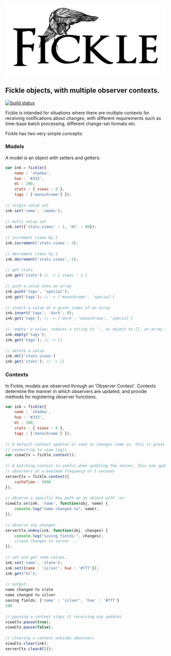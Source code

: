 

![Fickle Logo](https://github.com/pomke/fickle/blob/master/docs/fickle.png?raw=true)

## Fickle objects, with multiple observer contexts.

[![build status](https://secure.travis-ci.org/pomke/fickle.png)](http://travis-ci.org/pomke/fickle)

Fickle is intended for situations where there are multiple contexts for 
receiving notifications about changes, with different requirements such
as time-base batch processing, different change-set formats etc.

Fickle has two very simple concepts: 

### Models 

A model is an object with setters and getters:

````javascript
var ink = fickle({
    name : 'shadow',
    hue : '#333',
    ml : 200,
    stats : { views : 0 },
    tags : ['monochrome'] });

// single value set
ink.set('name', 'smoke');

// multi value set
ink.set({'stats.views' : 1, 'ml' : 80});

// increment views by 2
ink.increment('stats.views', 2);

// decrement views by 1
ink.decrement('stats.views', 1);

// get stats
ink.get('stats') // -> { views : 2 }

// push a value onto an array
ink.push('tags', 'special');
ink.get('tags'); // -> ['monochrome', 'special']

// insert a value at a given index of an array
ink.insert('tags', 'dark', 0);
ink.get('tags'); // -> ['dark', 'monochrome', 'special']

// 'empty' a value: reduces a string to '', an object to {}, an array to []
ink.empty('tags');
ink.get('tags'); // -> []

// delete a value
ink.del('stats.views') 
ink.get('stats'); // -> {}
````

### Contexts

In Fickle, models are observed through an 'Observer Context'. Contexts 
determine the manner in which observers are updated, and provide methods
for registering observer functions.


````javascript 
var ink = fickle({
    name : 'shadow',
    hue : '#333',
    ml : 200,
    stats : { views : 0 },
    tags : ['monochrome'] });

// A default context updates as soon as changes come in, this is great for
// connecting to view logic.
var viewCtx = fickle.context(); 

// A batching context is useful when updating the server, this one updates
// observers at a maximum frequency of 5 seconds
serverCtx = fickle.context({
    cacheTime : 5000
});

// observe a specific key path on an object with 'on'
viewCtx.on(ink, 'name', function(obj, name) { 
    console.log("name changed to", name); 
});

// observe any changes
serverCtx.onAny(ink, function(obj, changes) { 
    console.log("saving fields:", changes); 
    //save changes to server ...
});

// set and get some values..
ink.set('name', 'slate');
ink.set({name : 'silver', hue : '#777'});
ink.get("ml");

// output:
name changed to slate
name changed to silver
saving fields: {'name' : 'silver', 'hue' : '#777'}
200

// pausing a context stops it receiving any updates
viewCtx.pause(true);
viewCtx.pause(false);

// clearing a context unbinds observers
viewCtx.clear(ink);
serverCtx.clearAll();
````

    
